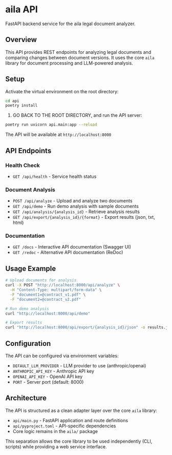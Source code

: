 # aila API

FastAPI backend service for the aila legal document analyzer.

## Overview

This API provides REST endpoints for analyzing legal documents and comparing changes between document versions. It uses the core `aila` library for document processing and LLM-powered analysis.

## Setup
Activate the virtual environment on the root directory:

```bash
cd api
poetry install
```

1. GO BACK TO THE ROOT DIRECTORY, and run the API server:
```bash
poetry run uvicorn api.main:app --reload
```

The API will be available at `http://localhost:8000`

## API Endpoints

### Health Check
- `GET /api/health` - Service health status

### Document Analysis
- `POST /api/analyze` - Upload and analyze two documents
- `GET /api/demo` - Run demo analysis with sample documents
- `GET /api/analysis/{analysis_id}` - Retrieve analysis results
- `GET /api/export/{analysis_id}/{format}` - Export results (json, txt, html)

### Documentation
- `GET /docs` - Interactive API documentation (Swagger UI)
- `GET /redoc` - Alternative API documentation (ReDoc)

## Usage Example

```bash
# Upload documents for analysis
curl -X POST "http://localhost:8000/api/analyze" \
  -H "Content-Type: multipart/form-data" \
  -F "document1=@contract_v1.pdf" \
  -F "document2=@contract_v2.pdf"

# Run demo analysis
curl "http://localhost:8000/api/demo"

# Export results
curl "http://localhost:8000/api/export/{analysis_id}/json" -o results.json
```

## Configuration

The API can be configured via environment variables:

- `DEFAULT_LLM_PROVIDER` - LLM provider to use (anthropic/openai)
- `ANTHROPIC_API_KEY` - Anthropic API key
- `OPENAI_API_KEY` - OpenAI API key
- `PORT` - Server port (default: 8000)

## Architecture

The API is structured as a clean adapter layer over the core `aila` library:

- `api/main.py` - FastAPI application and route definitions
- `api/pyproject.toml` - API-specific dependencies
- Core logic remains in the `aila/` package

This separation allows the core library to be used independently (CLI, scripts) while providing a web service interface.
